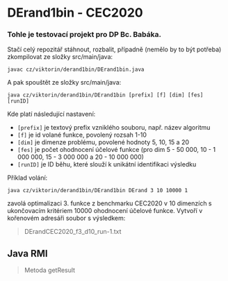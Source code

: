 # DErand1bin - CEC2020

### Tohle je testovací projekt pro DP Bc. Babáka.

Stačí celý repozitář stáhnout, rozbalit, případně (nemělo by to být potřeba) zkompilovat ze složky src/main/java:

`javac cz/viktorin/derand1bin/DErand1bin.java`

A pak spouštět ze složky src/main/java:

`java cz/viktorin/derand1bin/DErand1bin [prefix] [f] [dim] [fes] [runID]`

Kde platí následující nastavení:
- `[prefix]` je textový prefix vzniklého souboru, např. název algoritmu
- `[f]` je id volané funkce, povolený rozsah 1-10
- `[dim]` je dimenze problému, povolené hodnoty 5, 10, 15 a 20
- `[fes]` je počet ohodnocení účelové funkce (pro dim 5 - 50 000, 10 - 1 000 000, 15 - 3 000 000 a 20 - 10 000 000)
- `[runID]` je ID běhu, které slouží k unikátní identifikaci výsledku

Příklad volání:

`java cz/viktorin/derand1bin/DErand1bin DErand 3 10 10000 1`

zavolá optimalizaci 3. funkce z benchmarku CEC2020 v 10 dimenzích s ukončovacím kritériem 10000 ohodnocení účelové funkce. Vytvoří v kořenovém adresáři soubor s výsledkem:
> DErandCEC2020_f3_d10_run-1.txt

## Java RMI

> Metoda getResult
